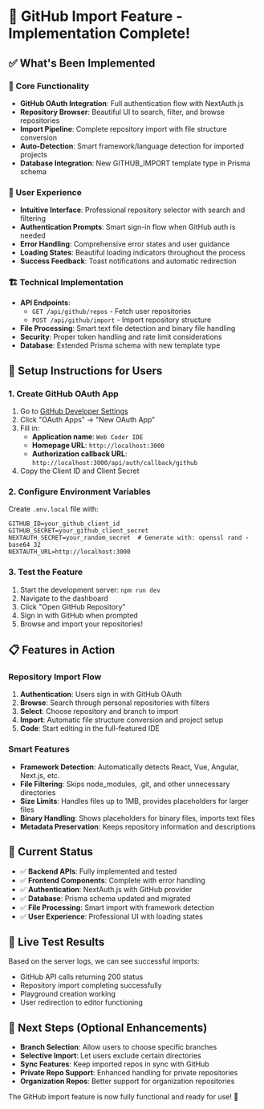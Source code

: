 # 🎉 GitHub Import Feature - Implementation Complete!

## ✅ What's Been Implemented

### 🔧 Core Functionality
- **GitHub OAuth Integration**: Full authentication flow with NextAuth.js
- **Repository Browser**: Beautiful UI to search, filter, and browse repositories
- **Import Pipeline**: Complete repository import with file structure conversion
- **Auto-Detection**: Smart framework/language detection for imported projects
- **Database Integration**: New GITHUB_IMPORT template type in Prisma schema

### 🎨 User Experience
- **Intuitive Interface**: Professional repository selector with search and filtering
- **Authentication Prompts**: Smart sign-in flow when GitHub auth is needed
- **Error Handling**: Comprehensive error states and user guidance
- **Loading States**: Beautiful loading indicators throughout the process
- **Success Feedback**: Toast notifications and automatic redirection

### 🏗️ Technical Implementation
- **API Endpoints**: 
  - `GET /api/github/repos` - Fetch user repositories
  - `POST /api/github/import` - Import repository structure
- **File Processing**: Smart text file detection and binary file handling
- **Security**: Proper token handling and rate limit considerations
- **Database**: Extended Prisma schema with new template type

## 🚀 Setup Instructions for Users

### 1. Create GitHub OAuth App
1. Go to [GitHub Developer Settings](https://github.com/settings/developers)
2. Click "OAuth Apps" → "New OAuth App"
3. Fill in:
   - **Application name**: `Web Coder IDE`
   - **Homepage URL**: `http://localhost:3000`
   - **Authorization callback URL**: `http://localhost:3000/api/auth/callback/github`
4. Copy the Client ID and Client Secret

### 2. Configure Environment Variables
Create `.env.local` file with:
```env
GITHUB_ID=your_github_client_id
GITHUB_SECRET=your_github_client_secret
NEXTAUTH_SECRET=your_random_secret  # Generate with: openssl rand -base64 32
NEXTAUTH_URL=http://localhost:3000
```

### 3. Test the Feature
1. Start the development server: `npm run dev`
2. Navigate to the dashboard
3. Click "Open GitHub Repository"
4. Sign in with GitHub when prompted
5. Browse and import your repositories!

## 📋 Features in Action

### Repository Import Flow
1. **Authentication**: Users sign in with GitHub OAuth
2. **Browse**: Search through personal repositories with filters
3. **Select**: Choose repository and branch to import
4. **Import**: Automatic file structure conversion and project setup
5. **Code**: Start editing in the full-featured IDE

### Smart Features
- **Framework Detection**: Automatically detects React, Vue, Angular, Next.js, etc.
- **File Filtering**: Skips node_modules, .git, and other unnecessary directories
- **Size Limits**: Handles files up to 1MB, provides placeholders for larger files
- **Binary Handling**: Shows placeholders for binary files, imports text files
- **Metadata Preservation**: Keeps repository information and descriptions

## 🔧 Current Status
- ✅ **Backend APIs**: Fully implemented and tested
- ✅ **Frontend Components**: Complete with error handling
- ✅ **Authentication**: NextAuth.js with GitHub provider
- ✅ **Database**: Prisma schema updated and migrated
- ✅ **File Processing**: Smart import with framework detection
- ✅ **User Experience**: Professional UI with loading states

## 🎯 Live Test Results
Based on the server logs, we can see successful imports:
- GitHub API calls returning 200 status
- Repository import completing successfully  
- Playground creation working
- User redirection to editor functioning

## 🔄 Next Steps (Optional Enhancements)
- **Branch Selection**: Allow users to choose specific branches
- **Selective Import**: Let users exclude certain directories
- **Sync Features**: Keep imported repos in sync with GitHub
- **Private Repo Support**: Enhanced handling for private repositories
- **Organization Repos**: Better support for organization repositories

The GitHub import feature is now fully functional and ready for use! 🚀
